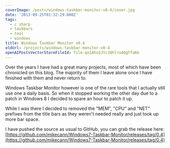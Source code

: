 ```yaml
---
coverImage: /posts/windows-taskbar-monitor-v0-4/cover.jpg
date: '2013-09-25T01:32:29.000Z'
tags:
  - c sharp
  - taskbars
  - tool
  - windows
title: Windows Taskbar Monitor v0.4
oldUrl: /projects/windows-taskbar-monitor-v0-4
openAIPostsVectorStoreFileId: file-qnIAhsGJYcJQhlru4QgTfa6k
---
```


Over the years I have had a great many projects, most of which have been chronicled on this blog. The majority of them I leave alone once I have finished with them and never return to.

<!-- more -->

Windows Taskbar Monitor however is one of the rare tools that I actually still use one a daily basis. So when it stopped working the other day due to a patch in Windows 8 I decided to spare an hour to patch it up.

<!--more-->

While I was there I decided to removed the "MEM", "CPU" and "NET" prefixes from the title bars as they weren't needed really and just took up more bar space.

I have pushed the source as usual to GitHub, you can grab the release here: [https://github.com/mikecann/Windows7-Taskbar-Monitor/releases/tag/0.4](https://github.com/mikecann/Windows7-Taskbar-Monitor/releases/tag/0.4)

